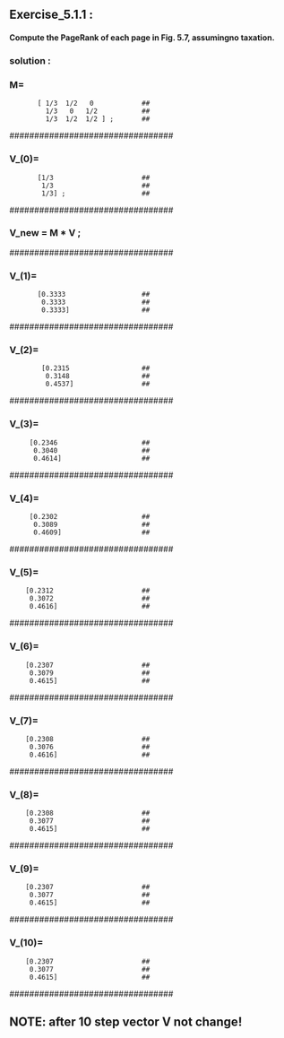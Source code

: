 ## Exercise_5.1.1 :

#### Compute the PageRank of each page in Fig. 5.7, assumingno taxation.

### solution :

### M=                                
           [ 1/3  1/2   0            ##
             1/3   0   1/2           ##
             1/3  1/2  1/2 ] ;       ##
                                     
#################################  
### V_(0)=                           
           [1/3                      ##
            1/3                      ##
            1/3] ;                   ##
#################################         
### V_new = M * V ;                   ##
#################################
### V_(1)=                            
           [0.3333                   ##
            0.3333                   ##
            0.3333]                  ##
#################################
### V_(2)=                            
            [0.2315                  ##
             0.3148                  ##
             0.4537]                 ##
#################################
### V_(3)=                            
         [0.2346                     ##
          0.3040                     ##
          0.4614]                    ##
#################################
### V_(4)=                            
         [0.2302                     ##
          0.3089                     ##
          0.4609]                    ##
#################################
### V_(5)=                            
        [0.2312                      ##
         0.3072                      ##
         0.4616]                     ##
#################################
### V_(6)=                            
        [0.2307                      ##
         0.3079                      ##
         0.4615]                     ##
#################################
### V_(7)=                            
        [0.2308                      ##
         0.3076                      ##
         0.4616]                     ##
 #################################
### V_(8)=                          
        [0.2308                      ##
         0.3077                      ##
         0.4615]                     ##
#################################
### V_(9)=                          
        [0.2307                      ##
         0.3077                      ##
         0.4615]                     ##         
#################################
### V_(10)=                          
        [0.2307                      ##
         0.3077                      ##
         0.4615]                     ##
#################################

## NOTE: after 10 step vector V not change!
